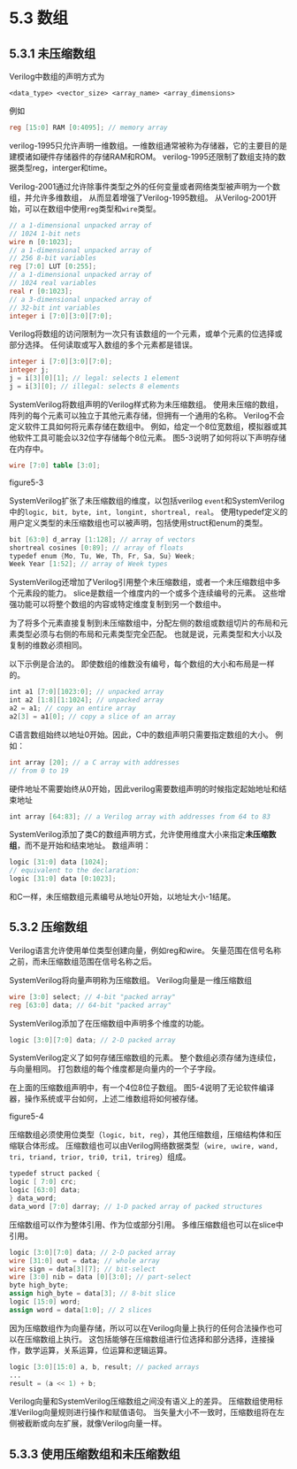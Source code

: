 # 5.3 数组
## 5.3.1 未压缩数组
Verilog中数组的声明方式为

`<data_type> <vector_size> <array_name> <array_dimensions>`

例如
```verilog
reg [15:0] RAM [0:4095]; // memory array
```

verilog-1995只允许声明一维数组。一维数组通常被称为存储器，它的主要目的是建模诸如硬件存储器件的存储RAM和ROM。
verilog-1995还限制了数组支持的数据类型reg，interger和time。

Verilog-2001通过允许除事件类型之外的任何变量或者网络类型被声明为一个数组，并允许多维数组，
从而显着增强了Verilog-1995数组。 从Verilog-2001开始，可以在数组中使用`reg`类型和`wire`类型。

```verilog
// a 1-dimensional unpacked array of
// 1024 1-bit nets
wire n [0:1023];
// a 1-dimensional unpacked array of
// 256 8-bit variables
reg [7:0] LUT [0:255];
// a 1-dimensional unpacked array of
// 1024 real variables
real r [0:1023];
// a 3-dimensional unpacked array of
// 32-bit int variables
integer i [7:0][3:0][7:0];
```

Verilog将数组的访问限制为一次只有该数组的一个元素，或单个元素的位选择或部分选择。
任何读取或写入数组的多个元素都是错误。

```verilog
integer i [7:0][3:0][7:0];
integer j;
j = i[3][0][1]; // legal: selects 1 element
j = i[3][0]; // illegal: selects 8 elements
```
SystemVerilog将数组声明的Verilog样式称为未压缩数组。
使用未压缩的数组，阵列的每个元素可以独立于其他元素存储，但拥有一个通用的名称。
Verilog不会定义软件工具如何将元素存储在数组中。
例如，给定一个8位宽数组，模拟器或其他软件工具可能会以32位字存储每个8位元素。 图5-3说明了如何将以下声明存储在内存中。

```verilog
wire [7:0] table [3:0];
```

figure5-3

SystemVerilog扩张了未压缩数组的维度，以包括verilog `event`和SystemVerilog中的`logic, bit, byte, int, longint, shortreal, real`。
使用typedef定义的用户定义类型的未压缩数组也可以被声明，包括使用struct和enum的类型。

```verilog
bit [63:0] d_array [1:128]; // array of vectors
shortreal cosines [0:89]; // array of floats
typedef enum {Mo, Tu, We, Th, Fr, Sa, Su} Week;
Week Year [1:52]; // array of Week types
```

SystemVerilog还增加了Verilog引用整个未压缩数组，或者一个未压缩数组中多个元素段的能力。
slice是数组一个维度内的一个或多个连续编号的元素。
这些增强功能可以将整个数组的内容或特定维度复制到另一个数组中。

为了将多个元素直接复制到未压缩数组中，分配左侧的数组或数组切片的布局和元素类型必须与右侧的布局和元素类型完全匹配。
也就是说，元素类型和大小以及复制的维数必须相同。

以下示例是合法的。 即使数组的维数没有编号，每个数组的大小和布局是一样的。

```verilog
int a1 [7:0][1023:0]; // unpacked array
int a2 [1:8][1:1024]; // unpacked array
a2 = a1; // copy an entire array
a2[3] = a1[0]; // copy a slice of an array
```

C语言数组始终以地址0开始。因此，C中的数组声明只需要指定数组的大小。 例如：

```c
int array [20]; // a C array with addresses
// from 0 to 19
```

硬件地址不需要始终从0开始，因此verilog需要数组声明的时候指定起始地址和结束地址

```verilog
int array [64:83]; // a Verilog array with addresses from 64 to 83
```

SystemVerilog添加了类C的数组声明方式，允许使用维度大小来指定**未压缩数组**，而不是开始和结束地址。 数组声明：

```verilog
logic [31:0] data [1024];
// equivalent to the declaration:
logic [31:0] data [0:1023];
```

和C一样，未压缩数组元素编号从地址0开始，以地址大小-1结尾。

## 5.3.2 压缩数组

Verilog语言允许使用单位类型创建向量，例如reg和wire。 矢量范围在信号名称之前，而未压缩数组范围在信号名称之后。

SystemVerilog将向量声明称为压缩数组。 Verilog向量是一维压缩数组

```verilog
wire [3:0] select; // 4-bit "packed array"
reg [63:0] data; // 64-bit "packed array"
```

SystemVerilog添加了在压缩数组中声明多个维度的功能。

```verilog
logic [3:0][7:0] data; // 2-D packed array
```

SystemVerilog定义了如何存储压缩数组的元素。 整个数组必须存储为连续位，与向量相同。 打包数组的每个维度都是向量内的一个子字段。

在上面的压缩数组声明中，有一个4位8位子数组。 图5-4说明了无论软件编译器，操作系统或平台如何，上述二维数组将如何被存储。

figure5-4

压缩数组必须使用位类型（`logic, bit, reg`），其他压缩数组，压缩结构体和压缩联合体形成。 
压缩数组也可以由Verilog网络数据类型（`wire, uwire, wand, tri, triand, trior, tri0, tri1, trireg`）组成。

```verilog
typedef struct packed {
logic [ 7:0] crc;
logic [63:0] data;
} data_word;
data_word [7:0] darray; // 1-D packed array of packed structures
```

压缩数组可以作为整体引用、作为位或部分引用。 多维压缩数组也可以在slice中引用。 

```verilog
logic [3:0][7:0] data; // 2-D packed array
wire [31:0] out = data; // whole array
wire sign = data[3][7]; // bit-select
wire [3:0] nib = data [0][3:0]; // part-select
byte high_byte;
assign high_byte = data[3]; // 8-bit slice
logic [15:0] word;
assign word = data[1:0]; // 2 slices
```

因为压缩数组作为向量存储，所以可以在Verilog向量上执行的任何合法操作也可以在压缩数组上执行。 
这包括能够在压缩数组进行位选择和部分选择，连接操作，数学运算，关系运算，位运算和逻辑运算。

```verilog
logic [3:0][15:0] a, b, result; // packed arrays
...
result = (a << 1) + b;
```

Verilog向量和SystemVerilog压缩数组之间没有语义上的差异。
压缩数组使用标准Verilog向量规则进行操作和赋值语句。 当矢量大小不一致时，压缩数组将在左侧被截断或向左扩展，就像Verilog向量一样。

## 5.3.3 使用压缩数组和未压缩数组

